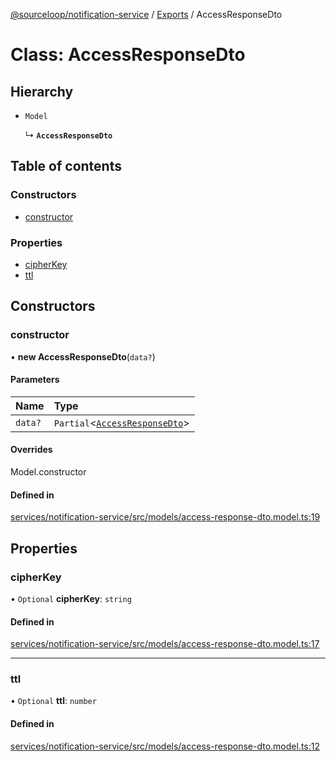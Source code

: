 [@sourceloop/notification-service](../README.md) / [Exports](../modules.md) / AccessResponseDto

# Class: AccessResponseDto

## Hierarchy

- `Model`

  ↳ **`AccessResponseDto`**

## Table of contents

### Constructors

- [constructor](AccessResponseDto.md#constructor)

### Properties

- [cipherKey](AccessResponseDto.md#cipherkey)
- [ttl](AccessResponseDto.md#ttl)

## Constructors

### constructor

• **new AccessResponseDto**(`data?`)

#### Parameters

| Name | Type |
| :------ | :------ |
| `data?` | `Partial`<[`AccessResponseDto`](AccessResponseDto.md)\> |

#### Overrides

Model.constructor

#### Defined in

[services/notification-service/src/models/access-response-dto.model.ts:19](https://github.com/codeweb05/repo1/blob/a4cf318/services/notification-service/src/models/access-response-dto.model.ts#L19)

## Properties

### cipherKey

• `Optional` **cipherKey**: `string`

#### Defined in

[services/notification-service/src/models/access-response-dto.model.ts:17](https://github.com/codeweb05/repo1/blob/a4cf318/services/notification-service/src/models/access-response-dto.model.ts#L17)

___

### ttl

• `Optional` **ttl**: `number`

#### Defined in

[services/notification-service/src/models/access-response-dto.model.ts:12](https://github.com/codeweb05/repo1/blob/a4cf318/services/notification-service/src/models/access-response-dto.model.ts#L12)
